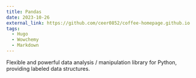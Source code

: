 ```yaml
---
title: Pandas
date: 2023-10-26
external_link: https://github.com/ceer0852/coffee-homepage.github.io
tags:
  - Hugo
  - Wowchemy
  - Markdown
---
```


Flexible and powerful data analysis / manipulation library for Python, providing labeled data structures.

<!--more-->
